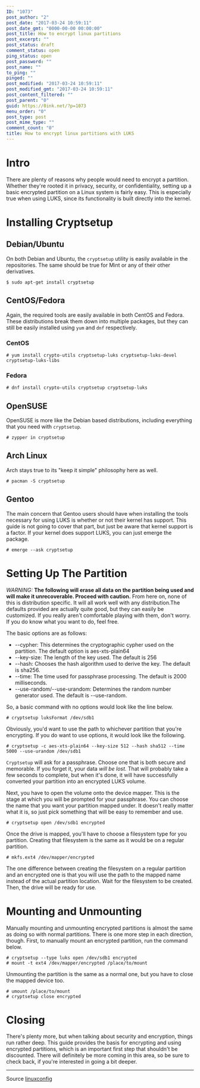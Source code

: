```yaml
---
ID: "1073"
post_author: "2"
post_date: "2017-03-24 10:59:11"
post_date_gmt: "0000-00-00 00:00:00"
post_title: How to encrypt linux partitions
post_excerpt: ""
post_status: draft
comment_status: open
ping_status: open
post_password: ""
post_name: ""
to_ping: ""
pinged: ""
post_modified: "2017-03-24 10:59:11"
post_modified_gmt: "2017-03-24 10:59:11"
post_content_filtered: ""
post_parent: "0"
guid: https://0ink.net/?p=1073
menu_order: "0"
post_type: post
post_mime_type: ""
comment_count: "0"
title: How to encrypt linux partitions with LUKS
---
```


# Intro

There are plenty of reasons why people would need to encrypt a
partition. Whether they're rooted it in privacy, security, or
confidentiality, setting up a basic encrypted partition on a Linux
system is fairly easy. This is especially true when using LUKS, since
its functionality is built directly into the kernel.

# Installing Cryptsetup

## Debian/Ubuntu

On both Debian and Ubuntu, the `cryptsetup` utility is easily
available in the repositories. The same should be true for Mint or
any of their other derivatives.

```
$ sudo apt-get install cryptsetup
````

## CentOS/Fedora

Again, the required tools are easily available in both CentOS and
Fedora. These distributions break them down into multiple packages,
but they can still be easily installed using `yum` and `dnf`
respectively.

### CentOS

```
# yum install crypto-utils cryptsetup-luks cryptsetup-luks-devel cryptsetup-luks-libs
```

### Fedora

```
# dnf install crypto-utils cryptsetup cryptsetup-luks
```

## OpenSUSE

OpenSUSE is more like the Debian based distributions, including
everything that you need with `cryptsetup`.

```
# zypper in cryptsetup
```

## Arch Linux

Arch stays true to its "keep it simple" philosophy here as well.

```
# pacman -S cryptsetup
```

## Gentoo

The main concern that Gentoo users should have when installing the
tools necessary for using LUKS is whether or not their kernel has
support. This guide is not going to cover that part, but just be
aware that kernel support is a factor. If your kernel does support
LUKS, you can just emerge the package.

```
# emerge --ask cryptsetup
```

# Setting Up The Partition

*WARNING:* **The following will erase all data on the partition being
used and will make it unrecoverable. Proceed with caution.**
From here on, none of this is distribution specific. It will all work
well with any distribution.The defaults provided are actually quite
good, but they can easily be customized. If you really aren't
comfortable playing with them, don't worry. If you do know what you
want to do, feel free.

The basic options are as follows:

* --cypher:  This determines the cryptographic cypher used on the
  partition.  The default option is aes-xts-plain64
* --key-size: The length of the key used.  The default is 256
* --hash: Chooses the hash algorithm used to derive the key.  The
  default is sha256.
* --time: The time used for passphrase processing.  The default is
  2000 milliseconds.
* --use-random/--use-urandom: Determines the random number generator
  used.  The default is --use-random.

So, a basic command with no options would look like the line below.

```
# cryptsetup luksFormat /dev/sdb1
```

Obviously, you'd want to use the path to whichever partition that
you're encrypting. If you do want to use options, it would look like
the following.

```
# cryptsetup -c aes-xts-plain64 --key-size 512 --hash sha512 --time 5000 --use-urandom /dev/sdb1
```

`Cryptsetup` will ask for a passphrase. Choose one that is both
secure and memorable. If you forget it, your data *will be lost.*
That will probably take a few seconds to complete, but when it's
done, it will have successfully converted your partition into an
encrypted LUKS volume. 

Next, you have to open the volume onto the device mapper. This is the
stage at which you will be prompted for your passphrase. You can
choose the name that you want your partition mapped under. It doesn't
really matter what it is, so just pick something that will be easy to
remember and use.

```
# cryptsetup open /dev/sdb1 encrypted
```

Once the drive is mapped, you'll have to choose a filesystem type for
you partition. Creating that filesystem is the same as it would be on
a regular partition.

```
# mkfs.ext4 /dev/mapper/encrypted
```

The one difference between creating the filesystem on a regular
partition and an encrypted one is that you will use the path to the
mapped name instead of the actual partition location. Wait for the
filesystem to be created. Then, the drive will be ready for use.

# Mounting and Unmounting

Manually mounting and unmounting encrypted partitions is almost the
same as doing so with normal partitions. There is one more step in
each direction, though. First, to manually mount an encrypted
partition, run the command below.

```
# cryptsetup --type luks open /dev/sdb1 encrypted
# mount -t ext4 /dev/mapper/encrypted /place/to/mount
```

Unmounting the partition is the same as a normal one, but you have to
close the mapped device too.

```
# umount /place/to/mount
# cryptsetup close encrypted
```

# Closing

There's plenty more, but when talking about security and encryption,
things run rather deep. This guide provides the basis for encrypting
and using encrypted partitions, which is an important first step that
shouldn't be discounted. There will definitely be more coming in this
area, so be sure to check back, if you're interested in going a bit
deeper.

* * *

Source [linuxconfig](https://linuxconfig.org/basic-guide-to-encrypting-linux-partitions-with-luks)


